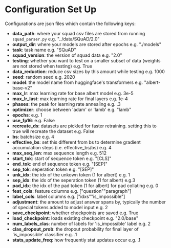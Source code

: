 # Configuration Set Up

Configurations are json files which contain the following keys:
- **data_path**: where your squad csv files are stored from running `squad_parser.py` e.g. "../data/SQuAD/2.0"
- **output_dir**: where your models are stored after epochs e.g. "./models"
- **task**: task name e.g. "SQuAD"
- **squad_version**: the version of squad data e.g. "2.0"
- **testing**: whether you want to test on a smaller subset of data (weights are not stored when testing) e.g. True
- **data_reduction**: reduce csv sizes by this amount while testing e.g. 1000 
- **seed**: random seed e.g. 2020
- **model**: the model name from huggingface's transformers e.g. "albert-base-v2"
- **max_lr**: max learning rate for base albert model e.g. 3e-5
- **max_lr_last**: max learning rate for final layers e.g. 1e-4
- **phases**: the peak for learning rate annealing e.g. .3
- **optimizer**: choose between 'adam' or 'lamb' e.g. "lamb" 
- **epochs**: e.g. 1
- **use_fp16**: e.g. False
- **recreate_ds**: datasets are pickled for faster retraining. setting this to true will recreate the dataset e.g. False
- **bs**: batchsize e.g. 4
- **effective_bs**: set this different from bs to determine gradient accumulation steps (i.e. effective_bs/bs) e.g. 4 
- **max_seq_len**: max sequence length e.g. 512
- **start_tok**: start of sequence token e.g. "[CLS]"
- **end_tok**: end of sequence token e.g. "[SEP]"
- **sep_tok**: seperation token e.g. "[SEP]"
- **unk_idx**: the idx of the unkown token (1 for albert) e.g. 1
- **sep_idx**: the idx of the seperation token (1 for albert) e.g.3
- **pad_idx**: the idx of the pad token (1 for albert) for pad collating e.g. 0
- **feat_cols**: feature columns e.g. ["question""paragraph"]
- **label_cols**: label columns e.g. ["idxs""is_impossible"]
- **adjustment**: the amount to adjust answer spans by, typically the number of special tokens added to model input e.g. 2
- **save_checkpoint**: whether checkpoints are saved e.g. True
- **load_checkpoint**: loads existing checkpoint e.g. "2.0/base"
- **num_labels_clas**: number of labels for 'is_impossible' label e.g. 2
- **clas_dropout_prob**: the dropout probability for final layer of 'is_impossible' classifier e.g. .1 
- **stats_update_freq**: how frequently stat updates occur e.g. .1

